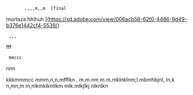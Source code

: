            ,,,,m,,m  [final
murtaza
hhihuh
](https://xd.adobe.com/view/006acb56-62f0-4486-9d49-b376e1442cf4-5539/)
   
     ,,,
   fff
    
     mmccc
nnn
   
       
kkkmmmcc
mmm,n,n,mfffkn ,
m.m.nm
m.m.mklnklnm;l.mbmhbjnl, ln,k   
n,mn,m
m,nlkmklkmlkm
mlk.mlkjlkj
nlknlkn
